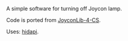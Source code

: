 A simple software for turning off Joycon lamp.

Code is ported from [JoyconLib-4-CS](https://github.com/gb2111/JoyconLib-4-CS).

Uses: [hidapi](https://github.com/signal11/hidapi).
